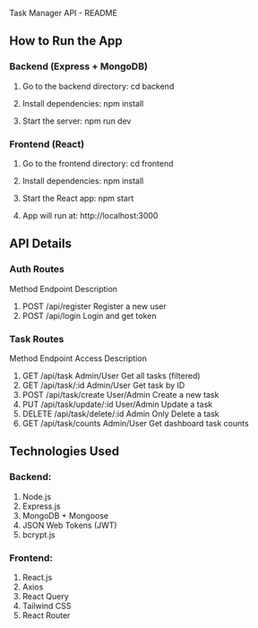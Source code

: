 Task Manager API - README

## How to Run the App
### Backend (Express + MongoDB)
1. Go to the backend directory:
   cd backend

2. Install dependencies:
   npm install

3. Start the server:
   npm run dev

### Frontend (React)
  
1. Go to the frontend directory:
   cd frontend

2. Install dependencies:
   npm install

3. Start the React app:
   npm start

4. App will run at:
   http://localhost:3000

## API Details
### Auth Routes
 Method  Endpoint       Description         
1. POST   /api/register  Register a new user 
2. POST   /api/login     Login and get token 

### Task Routes
  Method  Endpoint               Access      Description               

1. GET     /api/task              Admin/User  Get all tasks (filtered) 
2. GET     /api/task/\:id         Admin/User  Get task by ID            
3. POST    /api/task/create       User/Admin  Create a new task         
4. PUT     /api/task/update/\:id  User/Admin  Update a task             
5. DELETE  /api/task/delete/\:id  Admin Only  Delete a task             
6. GET     /api/task/counts       Admin/User  Get dashboard task counts 

## Technologies Used
### Backend:

1. Node.js
2. Express.js
3. MongoDB + Mongoose
4. JSON Web Tokens (JWT)
5. bcrypt.js

### Frontend:

1. React.js
2. Axios
3. React Query
4. Tailwind CSS
5. React Router
